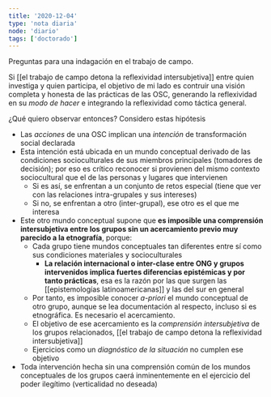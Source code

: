 ```yaml
---
title: '2020-12-04'
type: 'nota diaria'
node: 'diario'
tags: ['doctorado']
---
```


Preguntas para una indagación en el trabajo de campo.

Si [[el trabajo de campo detona la reflexividad intersubjetiva]] entre quien investiga y quien participa, el objetivo de mi lado es contruir una visión completa y honesta de las prácticas de las OSC, generando la reflexividad en su *modo de hacer* e integrando la reflexividad como táctica general.

¿Qué quiero observar entonces? Considero estas hipótesis

- Las *acciones* de una OSC implican una *intención* de transformación social declarada
- Esta intención está ubicada en un mundo conceptual derivado de las condiciones socioculturales de sus miembros principales (tomadores de decisión); por eso es crítico reconocer si provienen del mismo contexto sociocultural que el de las personas y lugares que intervienen
	- Si es así, se enfrentan a un conjunto de retos especial (tiene que ver con las relaciones intra-grupales y sus intereses)
	- Si no, se enfrentan a otro (inter-grupal), ese otro es el que me interesa
- Este otro mundo conceptual supone que **es imposible una comprensión intersubjetiva entre los grupos sin un acercamiento previo muy parecido a la etnografía**, porque:
	- Cada grupo tiene mundos conceptuales tan diferentes entre sí como sus condiciones materiales y socioculturales
		- **La relación internacional o inter-clase entre ONG y grupos intervenidos implica fuertes diferencias epistémicas y por tanto prácticas**, esa es la razón por las que surgen las [[epistemologías latinoamericanas]] y las del sur en general
	- Por tanto, es imposible conocer *a-priori* el mundo conceptual de otro grupo, aunque se lea documentación al respecto, incluso si es etnográfica. Es necesario el acercamiento.
	- El objetivo de ese acercamiento es la *comprensión intersubjetiva* de los grupos relacionados, [[el trabajo de campo detona la reflexividad intersubjetiva]]
	- Ejercicios como un *diagnóstico de la situación* no cumplen ese objetivo
- Toda intervención hecha sin una comprensión común de los mundos conceptuales de los grupos caerá inminentemente en el ejercicio del poder ilegítimo (verticalidad no deseada)